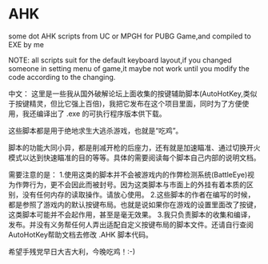 # AHK
some dot AHK scripts from UC or MPGH for PUBG Game,and compiled to EXE by me

NOTE:
all scripts suit for the default keyboard layout,if you changed someone in setting menu of game,it maybe not work until you modify the code according to the changing.


中文：
这里是一些我从国外破解论坛上面收集的按键辅助脚本(AutoHotKey,类似于按键精灵，但比它强上百倍)，我把它发布在这个项目里面，同时为了方便使用，我还编译出了 .exe 的可执行程序版本供下载。

这些脚本都是用于绝地求生大逃杀游戏，也就是“吃鸡”。

脚本的功能大同小异，都是削减开枪的后座力，还有就是加速瞄准、通过切换开火模式以达到快速瞄准的目的等等。具体的需要阅读每个脚本自己内部的说明文档。

需要注意的是：
1.使用这类的脚本并不会被游戏内的作弊检测系统(BattleEye)视为作弊行为，更不会因此而被封号。因为这类脚本与市面上的外挂有着本质的区别，没有任何内存的读取操作。请放心使用。
2.这些脚本的作者在编写的时候，都是参照了游戏内的默认按键布局。也就是说如果你在游戏的设置里面改了按键，这类脚本可能并不会起作用，甚至是毫无效果。
3.我只负责脚本的收集和编译，发布。并没有义务帮任何人弄出适配自定义按键布局的脚本文件。还请自行查阅AutoHotKey帮助文档去修改 .AHK 脚本代码。

希望手残党早日大吉大利，今晚吃鸡！:-)